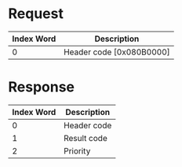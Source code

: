 # Request

| Index Word | Description                |
|------------|----------------------------|
| 0          | Header code \[0x080B0000\] |

# Response

| Index Word | Description |
|------------|-------------|
| 0          | Header code |
| 1          | Result code |
| 2          | Priority    |
